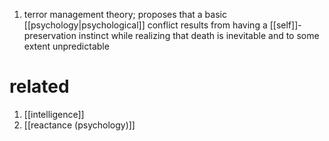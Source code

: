 1. terror management theory; proposes that a basic [[psychology|psychological]] conflict results from having a [[self]]-preservation instinct while realizing that death is inevitable and to some extent unpredictable

# related
1. [[intelligence]]
2. [[reactance (psychology)]]